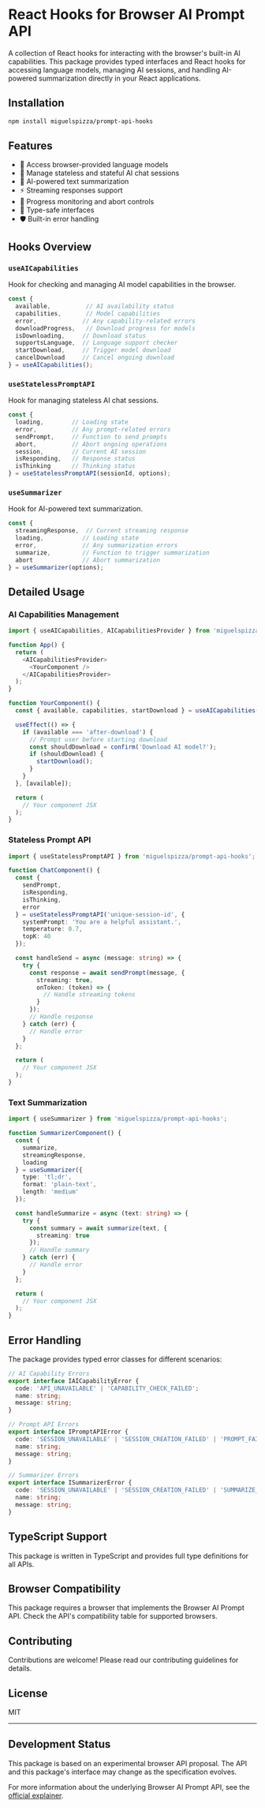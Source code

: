 # React Hooks for Browser AI Prompt API

A collection of React hooks for interacting with the browser's built-in AI capabilities. This package provides typed interfaces and React hooks for accessing language models, managing AI sessions, and handling AI-powered summarization directly in your React applications.

## Installation

```bash
npm install miguelspizza/prompt-api-hooks
```

## Features

- 🧠 Access browser-provided language models
- 💬 Manage stateless and stateful AI chat sessions
- 📝 AI-powered text summarization
- ⚡ Streaming responses support
- 🔄 Progress monitoring and abort controls
- 🎯 Type-safe interfaces
- 🛡️ Built-in error handling

## Hooks Overview

### `useAICapabilities`

Hook for checking and managing AI model capabilities in the browser.

```typescript
const {
  available,          // AI availability status
  capabilities,       // Model capabilities
  error,             // Any capability-related errors
  downloadProgress,   // Download progress for models
  isDownloading,     // Download status
  supportsLanguage,  // Language support checker
  startDownload,     // Trigger model download
  cancelDownload     // Cancel ongoing download
} = useAICapabilities();
```

### `useStatelessPromptAPI`

Hook for managing stateless AI chat sessions.

```typescript
const {
  loading,        // Loading state
  error,          // Any prompt-related errors
  sendPrompt,     // Function to send prompts
  abort,          // Abort ongoing operations
  session,        // Current AI session
  isResponding,   // Response status
  isThinking      // Thinking status
} = useStatelessPromptAPI(sessionId, options);
```

### `useSummarizer`

Hook for AI-powered text summarization.

```typescript
const {
  streamingResponse,  // Current streaming response
  loading,           // Loading state
  error,             // Any summarization errors
  summarize,         // Function to trigger summarization
  abort              // Abort summarization
} = useSummarizer(options);
```

## Detailed Usage

### AI Capabilities Management

```typescript
import { useAICapabilities, AICapabilitiesProvider } from 'miguelspizza/prompt-api-hooks';

function App() {
  return (
    <AICapabilitiesProvider>
      <YourComponent />
    </AICapabilitiesProvider>
  );
}

function YourComponent() {
  const { available, capabilities, startDownload } = useAICapabilities();

  useEffect(() => {
    if (available === 'after-download') {
      // Prompt user before starting download
      const shouldDownload = confirm('Download AI model?');
      if (shouldDownload) {
        startDownload();
      }
    }
  }, [available]);

  return (
    // Your component JSX
  );
}
```

### Stateless Prompt API

```typescript
import { useStatelessPromptAPI } from 'miguelspizza/prompt-api-hooks';

function ChatComponent() {
  const {
    sendPrompt,
    isResponding,
    isThinking,
    error
  } = useStatelessPromptAPI('unique-session-id', {
    systemPrompt: 'You are a helpful assistant.',
    temperature: 0.7,
    topK: 40
  });

  const handleSend = async (message: string) => {
    try {
      const response = await sendPrompt(message, {
        streaming: true,
        onToken: (token) => {
          // Handle streaming tokens
        }
      });
      // Handle response
    } catch (err) {
      // Handle error
    }
  };

  return (
    // Your component JSX
  );
}
```

### Text Summarization

```typescript
import { useSummarizer } from 'miguelspizza/prompt-api-hooks';

function SummarizerComponent() {
  const {
    summarize,
    streamingResponse,
    loading
  } = useSummarizer({
    type: 'tl;dr',
    format: 'plain-text',
    length: 'medium'
  });

  const handleSummarize = async (text: string) => {
    try {
      const summary = await summarize(text, {
        streaming: true
      });
      // Handle summary
    } catch (err) {
      // Handle error
    }
  };

  return (
    // Your component JSX
  );
}
```

## Error Handling

The package provides typed error classes for different scenarios:

```typescript
// AI Capability Errors
export interface IAICapabilityError {
  code: 'API_UNAVAILABLE' | 'CAPABILITY_CHECK_FAILED';
  name: string;
  message: string;
}

// Prompt API Errors
export interface IPromptAPIError {
  code: 'SESSION_UNAVAILABLE' | 'SESSION_CREATION_FAILED' | 'PROMPT_FAILED' | 'EMPTY_PROMPT';
  name: string;
  message: string;
}

// Summarizer Errors
export interface ISummarizerError {
  code: 'SESSION_UNAVAILABLE' | 'SESSION_CREATION_FAILED' | 'SUMMARIZE_FAILED' | 'EMPTY_INPUT';
  name: string;
  message: string;
}
```

## TypeScript Support

This package is written in TypeScript and provides full type definitions for all APIs.

## Browser Compatibility

This package requires a browser that implements the Browser AI Prompt API. Check the API's compatibility table for supported browsers.

## Contributing

Contributions are welcome! Please read our contributing guidelines for details.

## License

MIT

---

## Development Status

This package is based on an experimental browser API proposal. The API and this package's interface may change as the specification evolves.

For more information about the underlying Browser AI Prompt API, see the [official explainer](https://github.com/explainers-by-googlers/prompt-api).